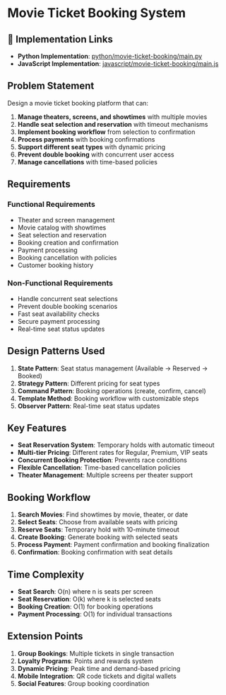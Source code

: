 # Movie Ticket Booking System

## 🔗 Implementation Links
- **Python Implementation**: [python/movie-ticket-booking/main.py](python/movie-ticket-booking/main.py)
- **JavaScript Implementation**: [javascript/movie-ticket-booking/main.js](javascript/movie-ticket-booking/main.js)

## Problem Statement

Design a movie ticket booking platform that can:

1. **Manage theaters, screens, and showtimes** with multiple movies
2. **Handle seat selection and reservation** with timeout mechanisms
3. **Implement booking workflow** from selection to confirmation
4. **Process payments** with booking confirmations
5. **Support different seat types** with dynamic pricing
6. **Prevent double booking** with concurrent user access
7. **Manage cancellations** with time-based policies

## Requirements

### Functional Requirements
- Theater and screen management
- Movie catalog with showtimes
- Seat selection and reservation
- Booking creation and confirmation
- Payment processing
- Booking cancellation with policies
- Customer booking history

### Non-Functional Requirements
- Handle concurrent seat selections
- Prevent double booking scenarios
- Fast seat availability checks
- Secure payment processing
- Real-time seat status updates

## Design Patterns Used

1. **State Pattern**: Seat status management (Available → Reserved → Booked)
2. **Strategy Pattern**: Different pricing for seat types
3. **Command Pattern**: Booking operations (create, confirm, cancel)
4. **Template Method**: Booking workflow with customizable steps
5. **Observer Pattern**: Real-time seat status updates

## Key Features

- **Seat Reservation System**: Temporary holds with automatic timeout
- **Multi-tier Pricing**: Different rates for Regular, Premium, VIP seats
- **Concurrent Booking Protection**: Prevents race conditions
- **Flexible Cancellation**: Time-based cancellation policies
- **Theater Management**: Multiple screens per theater support

## Booking Workflow

1. **Search Movies**: Find showtimes by movie, theater, or date
2. **Select Seats**: Choose from available seats with pricing
3. **Reserve Seats**: Temporary hold with 10-minute timeout
4. **Create Booking**: Generate booking with selected seats
5. **Process Payment**: Payment confirmation and booking finalization
6. **Confirmation**: Booking confirmation with seat details

## Time Complexity

- **Seat Search**: O(n) where n is seats per screen
- **Seat Reservation**: O(k) where k is selected seats
- **Booking Creation**: O(1) for booking operations
- **Payment Processing**: O(1) for individual transactions

## Extension Points

1. **Group Bookings**: Multiple tickets in single transaction
2. **Loyalty Programs**: Points and rewards system
3. **Dynamic Pricing**: Peak time and demand-based pricing
4. **Mobile Integration**: QR code tickets and digital wallets
5. **Social Features**: Group booking coordination